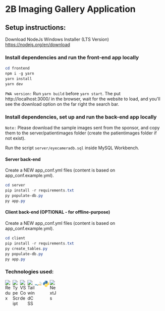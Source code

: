 # 2B Imaging Gallery Application

## Setup instructions:

Download NodeJs Windows Installer (LTS Version) <a href='https://nodejs.org/en/download'>https://nodejs.org/en/download</a>

### Install dependencies and run the front-end app locally

```powershell
cd frontend
npm i -g yarn
yarn install
yarn dev
```

`PWA version:` Run `yarn build` before `yarn start`. The put http://localhost:3000/ in the browser, wait for the website to load, and you'll see the download option on the far right the search bar.

### Install dependencies, set up and run the back-end app locally

`Note:` Please download the sample images sent from the sponsor, and copy them to the server/patientimages folder (create the patientimages folder if not exist).

Run the script `server/eyecameradb.sql` inside MySQL Workbench.

#### Server back-end

Create a NEW app_conf.yml files (content is based on app_conf.example.yml).

```powershell
cd server
pip install -r requirements.txt
py populate-db.py
py app.py
```

#### Client back-end (OPTIONAL - for offline-purpose)

Create a NEW app_conf.yml files (content is based on app_conf.example.yml).

```powershell
cd client
pip install -r requirements.txt
py create_tables.py
py populate-db.py
py app.py
```

### Technologies used:

<a
		href="https://redux.js.org"
		target="_blank"
		rel="noreferrer">
<img align="left" alt="Redux" width="24px" src="https://raw.githubusercontent.com/reduxjs/redux/master/logo/logo.png" />
</a>
<a
		href="https://www.typescriptlang.org/"
		target="_blank"
		rel="noreferrer">
<img align="left" alt="TypeScript" width="24px" src="https://upload.wikimedia.org/wikipedia/commons/thumb/4/4c/Typescript_logo_2020.svg/640px-Typescript_logo_2020.svg.png" />
</a>
<a href="https://code.visualstudio.com/" target="_blank" rel="noreferrer">
<img align="left" alt="VSCode" width="24px" src="https://upload.wikimedia.org/wikipedia/commons/thumb/9/9a/Visual_Studio_Code_1.35_icon.svg/640px-Visual_Studio_Code_1.35_icon.svg.png"/>
</a>
<a
		href="https://tailwindcss.com/"
		target="_blank"
		rel="noreferrer">
<img align="left" alt="TailwindCSS" width="24px" src="https://www.vectorlogo.zone/logos/tailwindcss/tailwindcss-icon.svg" />
</a>
<a
		href="https://www.mysql.com/"
		target="_blank"
		rel="noreferrer">
<img align="left" alt="MySQL" width="24px" src="https://raw.githubusercontent.com/devicons/devicon/master/icons/mysql/mysql-original-wordmark.svg" />
</a>
<a
		href="https://www.python.org"
		target="_blank"
		rel="noreferrer">
<img align="left" alt="Python" width="24px" src="https://raw.githubusercontent.com/devicons/devicon/master/icons/python/python-original.svg" />
</a>
<a
		href="https://nextjs.org/"
		target="_blank"
		rel="noreferrer">
<img align="left" alt="NextJs" width="24px" src="https://cdn.jsdelivr.net/gh/devicons/devicon/icons/nextjs/nextjs-original.svg" />
</a>
<br/>
